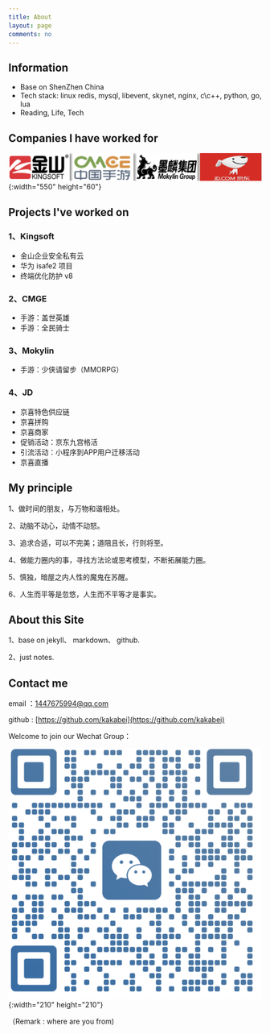 ```yaml
---
title: About
layout: page
comments: no
---
```



## Information

* Base on ShenZhen China
* Tech stack: linux redis, mysql, libevent, skynet, nginx, c\c++, python, go, lua
* Reading, Life, Tech

## Companies I have worked for

![](/images/companies-logo-2023-02-13-16-00-16.png){:width="550" height="60"}

## Projects I've worked on

### 1、Kingsoft

- 金山企业安全私有云 
- 华为 isafe2 项目 
- 终端优化防护 v8

### 2、CMGE

- 手游：盖世英雄
- 手游：全民骑士

### 3、Mokylin

- 手游：少侠请留步（MMORPG）

### 4、JD

- 京喜特色供应链 
- 京喜拼购
- 京喜商家
- 促销活动：京东九宫格活
- 引流活动：小程序到APP用户迁移活动
- 京喜直播
  
##  My principle

1、做时间的朋友，与万物和谐相处。

2、动脑不动心，动情不动怒。

3、追求合适，可以不完美；道阻且长，行则将至。

4、做能力圈内的事，寻找方法论或思考模型，不断拓展能力圈。

5、慎独，暗屋之内人性的魔鬼在苏醒。

6、人生而平等是忽悠，人生而不平等才是事实。


##  About this Site

1、base on jekyll、 markdown、 github.

2、just notes.
## Contact me

email ：1447675994@qq.com

github : [https://github.com/kakabei](https://github.com/kakabei)

Welcome to join our Wechat Group：

![](/images/WeChat-2022-12-08_15-31-46.png){:width="210" height="210"}

（Remark : where are you from)




  